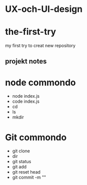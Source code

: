 # UX-och-UI-design

# the-first-try
my first try to creat new repository
## projekt notes
# node  commondo
- node index.js
- code index.js
- cd
- ls
-  mkdir



# Git commondo
- git clone
- dir
- git status
- git add
- git reset head
- git commit -m ""
